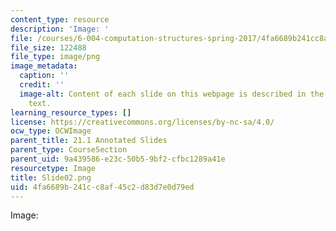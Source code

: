 ```yaml
---
content_type: resource
description: 'Image: '
file: /courses/6-004-computation-structures-spring-2017/4fa6689b241cc8af45c2d83d7e0d79ed_Slide02.png
file_size: 122488
file_type: image/png
image_metadata:
  caption: ''
  credit: ''
  image-alt: Content of each slide on this webpage is described in the surrounding
    text.
learning_resource_types: []
license: https://creativecommons.org/licenses/by-nc-sa/4.0/
ocw_type: OCWImage
parent_title: 21.1 Annotated Slides
parent_type: CourseSection
parent_uid: 9a439586-e23c-50b5-9bf2-cfbc1289a41e
resourcetype: Image
title: Slide02.png
uid: 4fa6689b-241c-c8af-45c2-d83d7e0d79ed
---
```

Image: 
